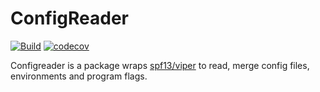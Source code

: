 # ConfigReader

[![Build](https://github.com/go-srv/configreader/actions/workflows/workflow.yml/badge.svg)](https://github.com/go-srv/configreader/actions/workflows/workflow.yml)
[![codecov](https://codecov.io/gh/go-srv/configreader/branch/master/graph/badge.svg?token=EGDJ3BOH2Y)](https://codecov.io/gh/go-srv/configreader)

Configreader is a package wraps [spf13/viper](https://github.com/spf13/viper)
to read, merge config files, environments and program flags.
